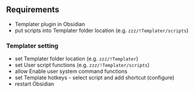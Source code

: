 ## Requirements
- Templater plugin in Obsidian
- put scripts into Templater folder location (e.g. `zzz/!Templater/scripts`)
### Templater setting
- set Templater folder location (e.g. `zzz/!Templater`)
- set User script functions (e.g. `zzz/!Templater/scripts`)
- allow Enable user system command functions
- set Template hotkeys - select script and add shortcut (configure)
- restart Obsidian
